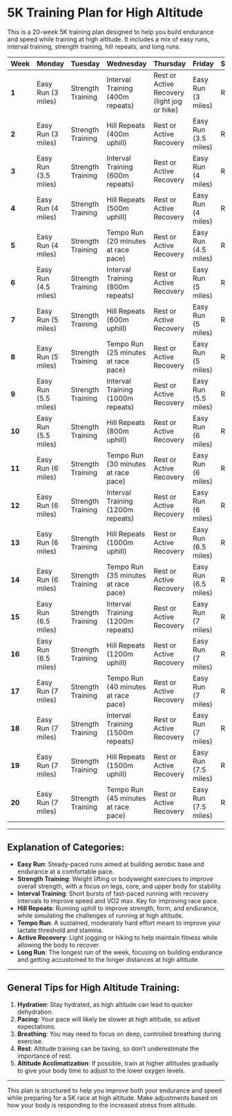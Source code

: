 # 5K Training Plan for High Altitude

This is a 20-week 5K training plan designed to help you build endurance and speed while training at high altitude. It includes a mix of easy runs, interval training, strength training, hill repeats, and long runs.

| **Week** | **Monday**           | **Tuesday**         | **Wednesday**        | **Thursday**         | **Friday**           | **Saturday**         | **Sunday**           |
|----------|----------------------|---------------------|----------------------|----------------------|----------------------|----------------------|----------------------|
| **1**    | Easy Run (3 miles)    | Strength Training   | Interval Training (400m repeats) | Rest or Active Recovery (light jog or hike) | Easy Run (3 miles)    | Rest                 | Long Run (4 miles)   |
| **2**    | Easy Run (3 miles)    | Strength Training   | Hill Repeats (400m uphill) | Rest or Active Recovery | Easy Run (3.5 miles)  | Rest                 | Long Run (4.5 miles) |
| **3**    | Easy Run (3.5 miles)  | Strength Training   | Interval Training (600m repeats) | Rest or Active Recovery | Easy Run (4 miles)    | Rest                 | Long Run (5 miles)   |
| **4**    | Easy Run (4 miles)    | Strength Training   | Hill Repeats (500m uphill) | Rest or Active Recovery | Easy Run (4 miles)    | Rest                 | Long Run (5.5 miles) |
| **5**    | Easy Run (4 miles)    | Strength Training   | Tempo Run (20 minutes at race pace) | Rest or Active Recovery | Easy Run (4.5 miles)  | Rest                 | Long Run (6 miles)   |
| **6**    | Easy Run (4.5 miles)  | Strength Training   | Interval Training (800m repeats) | Rest or Active Recovery | Easy Run (5 miles)    | Rest                 | Long Run (6.5 miles) |
| **7**    | Easy Run (5 miles)    | Strength Training   | Hill Repeats (600m uphill) | Rest or Active Recovery | Easy Run (5 miles)    | Rest                 | Long Run (7 miles)   |
| **8**    | Easy Run (5 miles)    | Strength Training   | Tempo Run (25 minutes at race pace) | Rest or Active Recovery | Easy Run (5 miles)    | Rest                 | Long Run (7.5 miles) |
| **9**    | Easy Run (5.5 miles)  | Strength Training   | Interval Training (1000m repeats) | Rest or Active Recovery | Easy Run (5.5 miles)  | Rest                 | Long Run (8 miles)   |
| **10**   | Easy Run (5.5 miles)  | Strength Training   | Hill Repeats (800m uphill) | Rest or Active Recovery | Easy Run (6 miles)    | Rest                 | Long Run (8.5 miles) |
| **11**   | Easy Run (6 miles)    | Strength Training   | Tempo Run (30 minutes at race pace) | Rest or Active Recovery | Easy Run (6 miles)    | Rest                 | Long Run (9 miles)   |
| **12**   | Easy Run (6 miles)    | Strength Training   | Interval Training (1200m repeats) | Rest or Active Recovery | Easy Run (6 miles)    | Rest                 | Long Run (9.5 miles) |
| **13**   | Easy Run (6 miles)    | Strength Training   | Hill Repeats (1000m uphill) | Rest or Active Recovery | Easy Run (6.5 miles)  | Rest                 | Long Run (10 miles)  |
| **14**   | Easy Run (6 miles)    | Strength Training   | Tempo Run (35 minutes at race pace) | Rest or Active Recovery | Easy Run (6.5 miles)  | Rest                 | Long Run (10.5 miles)|
| **15**   | Easy Run (6.5 miles)  | Strength Training   | Interval Training (1200m repeats) | Rest or Active Recovery | Easy Run (7 miles)    | Rest                 | Long Run (11 miles)  |
| **16**   | Easy Run (6.5 miles)  | Strength Training   | Hill Repeats (1200m uphill) | Rest or Active Recovery | Easy Run (7 miles)    | Rest                 | Long Run (11.5 miles)|
| **17**   | Easy Run (7 miles)    | Strength Training   | Tempo Run (40 minutes at race pace) | Rest or Active Recovery | Easy Run (7 miles)    | Rest                 | Long Run (12 miles)  |
| **18**   | Easy Run (7 miles)    | Strength Training   | Interval Training (1500m repeats) | Rest or Active Recovery | Easy Run (7 miles)    | Rest                 | Long Run (12.5 miles)|
| **19**   | Easy Run (7 miles)    | Strength Training   | Hill Repeats (1500m uphill) | Rest or Active Recovery | Easy Run (7.5 miles)  | Rest                 | Long Run (13 miles)  |
| **20**   | Easy Run (7 miles)    | Strength Training   | Tempo Run (45 minutes at race pace) | Rest or Active Recovery | Easy Run (7.5 miles)  | Rest                 | Race Day Preparation |

---

## Explanation of Categories:

- **Easy Run**: Steady-paced runs aimed at building aerobic base and endurance at a comfortable pace.
- **Strength Training**: Weight lifting or bodyweight exercises to improve overall strength, with a focus on legs, core, and upper body for stability.
- **Interval Training**: Short bursts of fast-paced running with recovery intervals to improve speed and VO2 max. Key for improving race pace.
- **Hill Repeats**: Running uphill to improve strength, form, and endurance, while simulating the challenges of running at high altitude.
- **Tempo Run**: A sustained, moderately hard effort meant to improve your lactate threshold and stamina.
- **Active Recovery**: Light jogging or hiking to help maintain fitness while allowing the body to recover.
- **Long Run**: The longest run of the week, focusing on building endurance and getting accustomed to the longer distances at high altitude.

---

## General Tips for High Altitude Training:
1. **Hydration**: Stay hydrated, as high altitude can lead to quicker dehydration.
2. **Pacing**: Your pace will likely be slower at high altitude, so adjust expectations.
3. **Breathing**: You may need to focus on deep, controlled breathing during exercise.
4. **Rest**: Altitude training can be taxing, so don’t underestimate the importance of rest.
5. **Altitude Acclimatization**: If possible, train at higher altitudes gradually to give your body time to adjust to the lower oxygen levels.

---

This plan is structured to help you improve both your endurance and speed while preparing for a 5K race at high altitude. Make adjustments based on how your body is responding to the increased stress from altitude.

